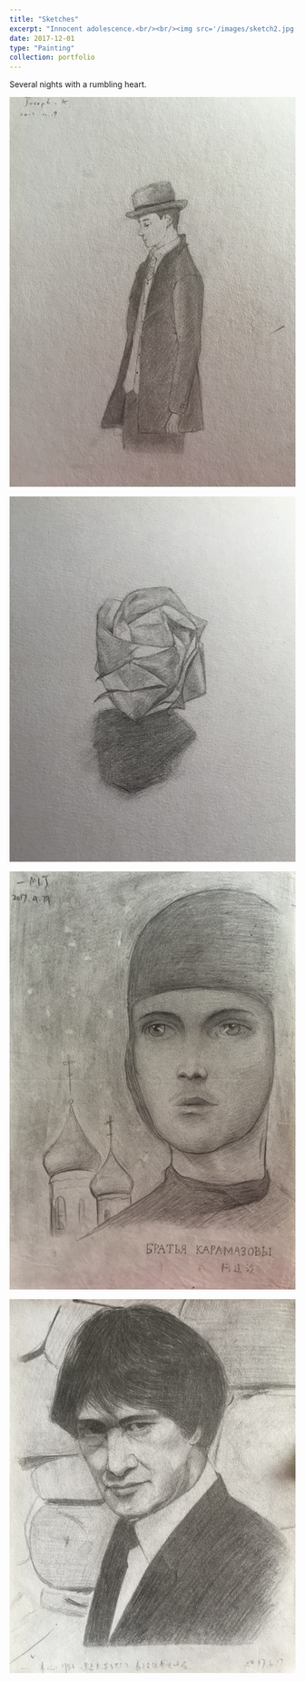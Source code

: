 ```yaml
---
title: "Sketches"
excerpt: "Innocent adolescence.<br/><br/><img src='/images/sketch2.jpg' width='60%'>"
date: 2017-12-01
type: "Painting"
collection: portfolio
---
```


Several nights with a rumbling heart.

![1](/images/sketch1.jpg)

![2](/images/sketch2.jpg)

![3](/images/sketch3.jpg)

![4](/images/sketch4.jpg)

